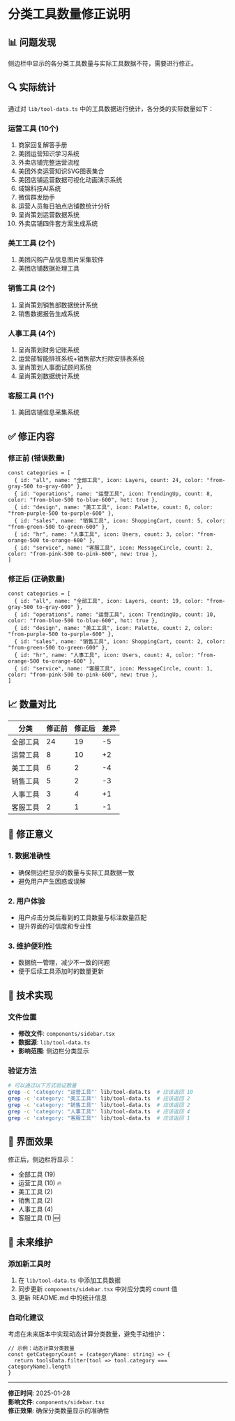 # 分类工具数量修正说明

## 📊 问题发现

侧边栏中显示的各分类工具数量与实际工具数据不符，需要进行修正。

## 🔍 实际统计

通过对 `lib/tool-data.ts` 中的工具数据进行统计，各分类的实际数量如下：

### 运营工具 (10个)
1. 商家回复解答手册
2. 美团运营知识学习系统
3. 外卖店铺完整运营流程
4. 美团外卖运营知识SVG图表集合
5. 美团店铺运营数据可视化动画演示系统
6. 域锦科技AI系统
7. 微信群发助手
8. 运营人员每日抽点店铺数统计分析
9. 呈尚策划运营数据系统
10. 外卖店铺四件套方案生成系统

### 美工工具 (2个)
1. 美团闪购产品信息图片采集软件
2. 美团店铺数据处理工具

### 销售工具 (2个)
1. 呈尚策划销售部数据统计系统
2. 销售数据报告生成系统

### 人事工具 (4个)
1. 呈尚策划财务记账系统
2. 运营部智能排班系统+销售部大扫除安排表系统
3. 呈尚策划人事面试顾问系统
4. 呈尚策划数据统计系统

### 客服工具 (1个)
1. 美团店铺信息采集系统

## ✅ 修正内容

### 修正前 (错误数量)
```tsx
const categories = [
  { id: "all", name: "全部工具", icon: Layers, count: 24, color: "from-gray-500 to-gray-600" },
  { id: "operations", name: "运营工具", icon: TrendingUp, count: 8, color: "from-blue-500 to-blue-600", hot: true },
  { id: "design", name: "美工工具", icon: Palette, count: 6, color: "from-purple-500 to-purple-600" },
  { id: "sales", name: "销售工具", icon: ShoppingCart, count: 5, color: "from-green-500 to-green-600" },
  { id: "hr", name: "人事工具", icon: Users, count: 3, color: "from-orange-500 to-orange-600" },
  { id: "service", name: "客服工具", icon: MessageCircle, count: 2, color: "from-pink-500 to-pink-600", new: true },
]
```

### 修正后 (正确数量)
```tsx
const categories = [
  { id: "all", name: "全部工具", icon: Layers, count: 19, color: "from-gray-500 to-gray-600" },
  { id: "operations", name: "运营工具", icon: TrendingUp, count: 10, color: "from-blue-500 to-blue-600", hot: true },
  { id: "design", name: "美工工具", icon: Palette, count: 2, color: "from-purple-500 to-purple-600" },
  { id: "sales", name: "销售工具", icon: ShoppingCart, count: 2, color: "from-green-500 to-green-600" },
  { id: "hr", name: "人事工具", icon: Users, count: 4, color: "from-orange-500 to-orange-600" },
  { id: "service", name: "客服工具", icon: MessageCircle, count: 1, color: "from-pink-500 to-pink-600", new: true },
]
```

## 📈 数量对比

| 分类 | 修正前 | 修正后 | 差异 |
|------|--------|--------|------|
| 全部工具 | 24 | 19 | -5 |
| 运营工具 | 8 | 10 | +2 |
| 美工工具 | 6 | 2 | -4 |
| 销售工具 | 5 | 2 | -3 |
| 人事工具 | 3 | 4 | +1 |
| 客服工具 | 2 | 1 | -1 |

## 🎯 修正意义

### 1. 数据准确性
- 确保侧边栏显示的数量与实际工具数据一致
- 避免用户产生困惑或误解

### 2. 用户体验
- 用户点击分类后看到的工具数量与标注数量匹配
- 提升界面的可信度和专业性

### 3. 维护便利性
- 数据统一管理，减少不一致的问题
- 便于后续工具添加时的数量更新

## 🔧 技术实现

### 文件位置
- **修改文件**: `components/sidebar.tsx`
- **数据源**: `lib/tool-data.ts`
- **影响范围**: 侧边栏分类显示

### 验证方法
```bash
# 可以通过以下方式验证数量
grep -c 'category: "运营工具"' lib/tool-data.ts  # 应该返回 10
grep -c 'category: "美工工具"' lib/tool-data.ts  # 应该返回 2
grep -c 'category: "销售工具"' lib/tool-data.ts  # 应该返回 2
grep -c 'category: "人事工具"' lib/tool-data.ts  # 应该返回 4
grep -c 'category: "客服工具"' lib/tool-data.ts  # 应该返回 1
```

## 📱 界面效果

修正后，侧边栏将显示：
- 全部工具 (19)
- 运营工具 (10) 🔥
- 美工工具 (2)
- 销售工具 (2)
- 人事工具 (4)
- 客服工具 (1) 🆕

## 🔄 未来维护

### 添加新工具时
1. 在 `lib/tool-data.ts` 中添加工具数据
2. 同步更新 `components/sidebar.tsx` 中对应分类的 count 值
3. 更新 README.md 中的统计信息

### 自动化建议
考虑在未来版本中实现动态计算分类数量，避免手动维护：
```tsx
// 示例：动态计算分类数量
const getCategoryCount = (categoryName: string) => {
  return toolsData.filter(tool => tool.category === categoryName).length
}
```

---

**修正时间**: 2025-01-28  
**影响文件**: `components/sidebar.tsx`  
**修正效果**: 确保分类数量显示的准确性
